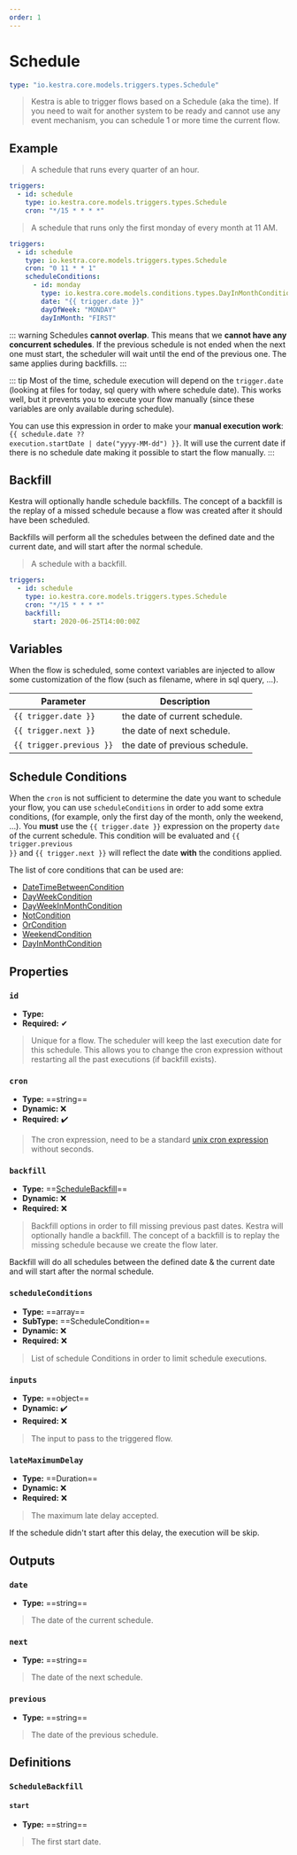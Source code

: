 ```yaml
---
order: 1
---
```


# Schedule

```yaml
type: "io.kestra.core.models.triggers.types.Schedule"
```

> Kestra is able to trigger flows based on a Schedule (aka the time). If you need to wait for another system to be ready and cannot use any event mechanism, you can schedule 1 or more time the current flow.

## Example

> A schedule that runs every quarter of an hour.

```yaml
triggers:
  - id: schedule
    type: io.kestra.core.models.triggers.types.Schedule
    cron: "*/15 * * * *"
```

> A schedule that runs only the first monday of every month at 11 AM.
>
```yaml
triggers:
  - id: schedule
    type: io.kestra.core.models.triggers.types.Schedule
    cron: "0 11 * * 1"
    scheduleConditions:
      - id: monday
        type: io.kestra.core.models.conditions.types.DayInMonthCondition
        date: "{{ trigger.date }}"
        dayOfWeek: "MONDAY"
        dayInMonth: "FIRST"
```

::: warning
Schedules **cannot overlap**. This means that we **cannot have any concurrent schedules**. If the previous schedule is not ended when the next one must start, the scheduler will wait until the end of the previous one. The same applies during backfills.
:::

::: tip
Most of the time, schedule execution will depend on the `trigger.date` (looking at files for today, sql query with where schedule date). This works well, but it prevents you to execute your flow manually (since these variables are only available during schedule).

You can use this expression in order to make your **manual execution work**: <code v-pre>{{ schedule.date ?? execution.startDate | date("yyyy-MM-dd") }}</code>. It will use the current date if there is no schedule date making it possible to start the flow manually.
:::


## Backfill
Kestra will optionally handle schedule backfills. The concept of a backfill is the replay of a missed schedule because a flow was created after it should have been scheduled.

Backfills will perform all the schedules between the defined date and the current date, and will start after the normal schedule.

> A schedule with a backfill.

```yaml
triggers:
  - id: schedule
    type: io.kestra.core.models.triggers.types.Schedule
    cron: "*/15 * * * *"
    backfill:
      start: 2020-06-25T14:00:00Z
```


## Variables
When the flow is scheduled, some context variables are injected to allow some customization of the flow (such as filename, where in sql query, ...).

| Parameter | Description |
| ---------- | ----------- |
|  <code v-pre>{{ trigger.date }}</code> | the date of current schedule.
|  <code v-pre>{{ trigger.next }}</code> | the date of next schedule.
|  <code v-pre>{{ trigger.previous }}</code> | the date of previous schedule.


## Schedule Conditions
When the `cron` is not sufficient to determine the date you want to schedule your flow, you can use `scheduleConditions` in order to add some extra conditions, (for example, only the first day of the month, only the weekend, ...).
You **must** use the <code v-pre>{{ trigger.date }}</code> expression  on the property `date` of the current schedule.
This condition will be evaluated and <code v-pre>{{ trigger.previous }}</code> and <code v-pre>{{ trigger.next }}</code> will reflect the date **with** the conditions applied.

The list of core conditions that can be used are:
 - [DateTimeBetweenCondition](/plugins/core/conditions/io.kestra.core.models.conditions.types.DateTimeBetweenCondition.html)
 - [DayWeekCondition](/plugins/core/conditions/io.kestra.core.models.conditions.types.DayWeekCondition.html)
 - [DayWeekInMonthCondition](/plugins/core/conditions/io.kestra.core.models.conditions.types.DayWeekInMonthCondition.html)
 - [NotCondition](/plugins/core/conditions/io.kestra.core.models.conditions.types.NotCondition.html)
 - [OrCondition](/plugins/core/conditions/io.kestra.core.models.conditions.types.OrCondition.html)
 - [WeekendCondition](/plugins/core/conditions/io.kestra.core.models.conditions.types.WeekendCondition.html)
 - [DayInMonthCondition](/plugins/core/conditions/io.kestra.core.models.conditions.types.DayInMonthCondition.html)


## Properties

### `id`
* **Type:** <Badge vertical="middle" text="String" />
* **Required:** ✔

> Unique for a flow. The scheduler will keep the last execution date for this schedule. This allows you to change the cron expression without restarting all the past executions (if backfill exists).


### `cron`
* **Type:** ==string==
* **Dynamic:** ❌
* **Required:** ✔️
> The cron expression, need to be a standard [unix cron expression](https://en.wikipedia.org/wiki/Cron) without seconds.

### `backfill`
* **Type:** ==[ScheduleBackfill](#schedulebackfill)==
* **Dynamic:** ❌
* **Required:** ❌
> Backfill options in order to fill missing previous past dates.
Kestra will optionally handle a backfill. The concept of a backfill is to replay the missing schedule because we create the flow later.

Backfill will do all schedules between the defined date & the current date and will start after the normal schedule.


### `scheduleConditions`
* **Type:** ==array==
* **SubType:** ==ScheduleCondition==
* **Dynamic:** ❌
* **Required:** ❌
> List of schedule Conditions in order to limit schedule executions.

### `inputs`
* **Type:** ==object==
* **Dynamic:** ✔️
* **Required:** ❌
> The input to pass to the triggered flow.

### `lateMaximumDelay`
* **Type:** ==Duration==
* **Dynamic:** ❌
* **Required:** ❌
> The maximum late delay accepted.

If the schedule didn't start after this delay, the execution will be skip.

## Outputs
### `date`


* **Type:** ==string==



> The date of the current schedule.


### `next`


* **Type:** ==string==



> The date of the next schedule.


### `previous`


* **Type:** ==string==



> The date of the previous schedule.






## Definitions

### `ScheduleBackfill`

#### `start`


* **Type:** ==string==



> The first start date.
